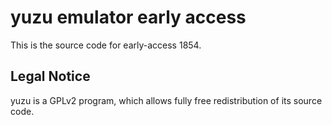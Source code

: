 yuzu emulator early access
=============

This is the source code for early-access 1854.

## Legal Notice

yuzu is a GPLv2 program, which allows fully free redistribution of its source code.